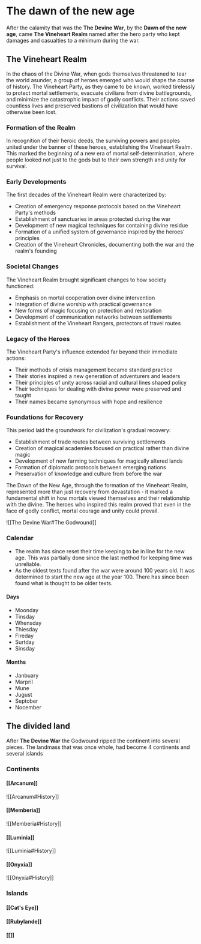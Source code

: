 # The dawn of the new age
After the calamity that was the **The Devine War**, by the **Dawn of the new age**, came **The Vineheart Realm** named after the hero party who kept damages and casualties to a minimum during the war.

## The Vineheart Realm
In the chaos of the Divine War, when gods themselves threatened to tear the world asunder, a group of heroes emerged who would shape the course of history. The Vineheart Party, as they came to be known, worked tirelessly to protect mortal settlements, evacuate civilians from divine battlegrounds, and minimize the catastrophic impact of godly conflicts. Their actions saved countless lives and preserved bastions of civilization that would have otherwise been lost.

### Formation of the Realm
In recognition of their heroic deeds, the surviving powers and peoples united under the banner of these heroes, establishing the Vineheart Realm. This marked the beginning of a new era of mortal self-determination, where people looked not just to the gods but to their own strength and unity for survival.

### Early Developments
The first decades of the Vineheart Realm were characterized by:
- Creation of emergency response protocols based on the Vineheart Party's methods
- Establishment of sanctuaries in areas protected during the war
- Development of new magical techniques for containing divine residue
- Formation of a unified system of governance inspired by the heroes' principles
- Creation of the Vineheart Chronicles, documenting both the war and the realm's founding

### Societal Changes
The Vineheart Realm brought significant changes to how society functioned:
- Emphasis on mortal cooperation over divine intervention
- Integration of divine worship with practical governance
- New forms of magic focusing on protection and restoration
- Development of communication networks between settlements
- Establishment of the Vineheart Rangers, protectors of travel routes

### Legacy of the Heroes
The Vineheart Party's influence extended far beyond their immediate actions:
- Their methods of crisis management became standard practice
- Their stories inspired a new generation of adventurers and leaders
- Their principles of unity across racial and cultural lines shaped policy
- Their techniques for dealing with divine power were preserved and taught
- Their names became synonymous with hope and resilience

### Foundations for Recovery
This period laid the groundwork for civilization's gradual recovery:
- Establishment of trade routes between surviving settlements
- Creation of magical academies focused on practical rather than divine magic
- Development of new farming techniques for magically altered lands
- Formation of diplomatic protocols between emerging nations
- Preservation of knowledge and culture from before the war

The Dawn of the New Age, through the formation of the Vineheart Realm, represented more than just recovery from devastation - it marked a fundamental shift in how mortals viewed themselves and their relationship with the divine. The heroes who inspired this realm proved that even in the face of godly conflict, mortal courage and unity could prevail.

![[The Devine War#The Godwound]]

### Calendar
- The realm has since reset their time keeping to be in line for the new age.
	This was partially done since the last method for keeping time was unreliable.
- As the oldest texts found after the war were around 100 years old.
	It was determined to start the new age at the year 100.
	There has since been found what is thought to be older texts.

#### Days
- Moonday
- Tinsday
- Whensday
- Thiesday
- Fireday
- Surtday
- Sinsday

#### Months
- Janbuary
- Marpril
- Mune
- Jugust
- Septober
- Nocember

## The divided land
After **The Devine War** the Godwound ripped the continent into several pieces.
The landmass that was once whole, had become 4 continents and several islands

### Continents


#### [[Arcanum]]

![[Arcanum#History]]


#### [[Memberia]]

![[Memberia#History]]

#### [[Luminia]]

![[Luminia#History]]

#### [[Onyxia]]

![[Onyxia#History]]


### Islands

#### [[Cat's Eye]]


#### [[Rubylande]]


#### [[]]